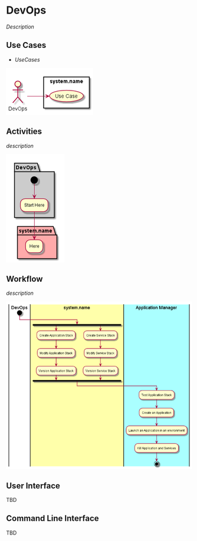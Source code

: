 # DevOps
_Description_

## Use Cases

* _UseCases_

![Image](UseCases.png)

## Activities

_description_

![Image](Activity.png)

## Workflow

_description_

![Image](Workflow.png)

## User Interface

TBD

## Command Line Interface

TBD
